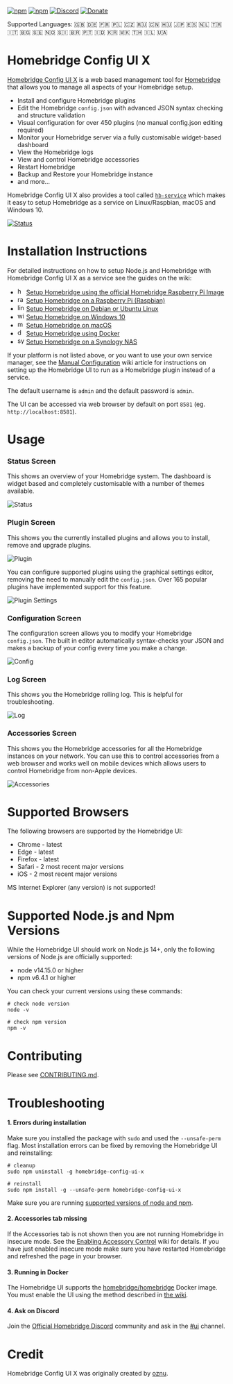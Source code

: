 [![npm](https://badgen.net/npm/v/homebridge-config-ui-x/latest?icon=npm&label)](https://www.npmjs.com/package/homebridge-config-ui-x)
[![npm](https://badgen.net/npm/dt/homebridge-config-ui-x?label=downloads)](https://www.npmjs.com/package/homebridge-config-ui-x)
[![Discord](https://badgen.net/discord/online-members/C87Pvq3?icon=discord&label=discord)](https://discord.gg/C87Pvq3)
[![Donate](https://badgen.net/badge/donate/paypal/yellow)](https://paypal.me/oznu)

Supported Languages: :gb: :de: :fr: :poland: :czech_republic: :ru: :cn: :hungary: :jp: :es: :netherlands: :tr: :it: :bulgaria: :sweden: :norway: :slovenia: :brazil: :portugal: :indonesia: :kr: :macedonia: :thailand: :israel: :ukraine:

# Homebridge Config UI X

[Homebridge Config UI X](https://www.npmjs.com/package/homebridge-config-ui-x) is a web based management tool for [Homebridge](https://github.com/homebridge/homebridge) that allows you to manage all aspects of your Homebridge setup.

* Install and configure Homebridge plugins
* Edit the Homebridge `config.json` with advanced JSON syntax checking and structure validation
* Visual configuration for over 450 plugins (no manual config.json editing required)
* Monitor your Homebridge server via a fully customisable widget-based dashboard
* View the Homebridge logs
* View and control Homebridge accessories
* Restart Homebridge
* Backup and Restore your Homebridge instance
* and more...

Homebridge Config UI X also provides a tool called [`hb-service`](https://github.com/oznu/homebridge-config-ui-x/wiki/Homebridge-Service-Command) which makes it easy to setup Homebridge as a service on Linux/Raspbian, macOS and Windows 10.

[![Status](screenshots/homebridge-config-ui-x-darkmode-status.png?2020-01-07)](#usage)

# Installation Instructions

For detailed instructions on how to setup Node.js and Homebridge with Homebridge Config UI X as a service see the guides on the wiki:

* <img src="https://user-images.githubusercontent.com/3979615/78118327-9853f200-7452-11ea-88aa-5e57ebcf3070.png" alt="homebridge-raspbian-image" height="16px" width="16px"/> [Setup Homebridge using the official Homebridge Raspberry Pi Image](https://github.com/homebridge/homebridge-raspbian-image/wiki/Getting-Started)
* <img src="https://user-images.githubusercontent.com/3979615/59594350-07b45b80-9137-11e9-85fd-e75093ba91a4.png" alt="raspbian" height="16px" width="16px"/> [Setup Homebridge on a Raspberry Pi (Raspbian)](https://github.com/homebridge/homebridge/wiki/Install-Homebridge-on-Raspbian)
* <img src="https://user-images.githubusercontent.com/3979615/59595664-93c78280-9139-11e9-83dc-4d6f9405e788.png" alt="linux" height="16px" width="16px"/> [Setup Homebridge on Debian or Ubuntu Linux](https://github.com/homebridge/homebridge/wiki/Install-Homebridge-on-Debian-or-Ubuntu-Linux)
* <img src="https://user-images.githubusercontent.com/3979615/59593218-e0f52580-9134-11e9-8b77-585755af5d99.png" alt="windows" height="16px" width="16px"/> [Setup Homebridge on Windows 10](https://github.com/homebridge/homebridge/wiki/Install-Homebridge-on-Windows-10)
* <img src="https://user-images.githubusercontent.com/3979615/59594157-b015f000-9136-11e9-93cb-c9d9773ec9e8.png" alt="macos" height="16px" width="16px"/> [Setup Homebridge on macOS](https://github.com/homebridge/homebridge/wiki/Install-Homebridge-on-macOS)
* <img src="https://user-images.githubusercontent.com/3979615/59594527-56fa8c00-9137-11e9-937b-32092dfcff41.png" alt="docker" height="16px" width="16px"/> [Setup Homebridge using Docker](https://github.com/homebridge/homebridge/wiki/Install-Homebridge-on-Docker)
* <img src="https://user-images.githubusercontent.com/3979615/78118531-dc46f700-7452-11ea-95e5-977f79d1904f.png" alt="synology-dsm" height="16px" width="16px"/> [Setup Homebridge on a Synology NAS](https://github.com/homebridge/homebridge/wiki/Install-Homebridge-on-Synology-DSM)

If your platform is not listed above, or you want to use your own service manager, see the [Manual Configuration](https://github.com/homebridge/homebridge-config-ui-x/wiki/Manual-Configuration) wiki article for instructions on setting up the Homebridge UI to run as a Homebridge plugin instead of a service.

The default username is `admin` and the default password is `admin`.

The UI can be accessed via web browser by default on port `8581` (eg. `http://localhost:8581`).

# Usage

### Status Screen

This shows an overview of your Homebridge system. The dashboard is widget based and completely customisable with a number of themes available.

![Status](screenshots/homebridge-config-ui-x-status.png?2020-01-07)

### Plugin Screen

This shows you the currently installed plugins and allows you to install, remove and upgrade plugins.

![Plugin](screenshots/homebridge-config-ui-x-darkmode-plugins.png?2020-01-07)

You can configure supported plugins using the graphical settings editor, removing the need to manually edit the `config.json`. Over 165 popular plugins have implemented support for this feature.

![Plugin Settings](screenshots/homebridge-config-ui-x-darkmode-alexa-settings.png?2020-01-07)

### Configuration Screen

The configuration screen allows you to modify your Homebridge `config.json`. The built in editor automatically syntax-checks your JSON and makes a backup of your config every time you make a change.

![Config](screenshots/homebridge-config-ui-x-config.png?2020-01-07)

### Log Screen

This shows you the Homebridge rolling log. This is helpful for troubleshooting.

![Log](screenshots/homebridge-config-ui-x-logs.png?2020-01-07)

### Accessories Screen

This shows you the Homebridge accessories for all the Homebridge instances on your network. You can use this to control accessories from a web browser and works well on mobile devices which allows users to control Homebridge from non-Apple devices.

![Accessories](screenshots/homebridge-config-ui-x-accessories.png?2020-01-07)

# Supported Browsers

The following browsers are supported by the Homebridge UI:

* Chrome - latest
* Edge - latest
* Firefox - latest
* Safari - 2 most recent major versions
* iOS - 2 most recent major versions

MS Internet Explorer (any version) is not supported!

# Supported Node.js and Npm Versions

While the Homebridge UI should work on Node.js 14+, only the following versions of Node.js are officially supported:

* node v14.15.0 or higher
* npm v6.4.1 or higher

You can check your current versions using these commands:

```shell
# check node version
node -v

# check npm version
npm -v
```

# Contributing

Please see [CONTRIBUTING.md](CONTRIBUTING.md).

# Troubleshooting

#### 1. Errors during installation

Make sure you installed the package with `sudo` and used the  `--unsafe-perm` flag. Most installation errors can be fixed by removing the Homebridge UI and reinstalling:

```shell
# cleanup
sudo npm uninstall -g homebridge-config-ui-x

# reinstall
sudo npm install -g --unsafe-perm homebridge-config-ui-x
```

Make sure you are running [supported versions of node and npm](#supported-nodejs-and-npm-versions).

#### 2. Accessories tab missing

If the Accessories tab is not shown then you are not running Homebridge in insecure mode. See the [Enabling Accessory Control](https://github.com/homebridge/homebridge-config-ui-x/wiki/Enabling-Accessory-Control) wiki for details. If you have just enabled insecure mode make sure you have restarted Homebridge and refreshed the page in your browser.

#### 3. Running in Docker

The Homebridge UI supports the [homebridge/homebridge](https://github.com/homebridge/docker-homebridge) Docker image. You must enable the UI using the method described in [the wiki](https://github.com/homebridge/homebridge-config-ui-x/wiki/Enabling-UI-with-Docker).

#### 4. Ask on Discord

Join the [Official Homebridge Discord](https://discord.gg/C87Pvq3) community and ask in the [#ui](https://discord.gg/C87Pvq3) channel.

# Credit

Homebridge Config UI X was originally created by [oznu](https://github.com/oznu).
